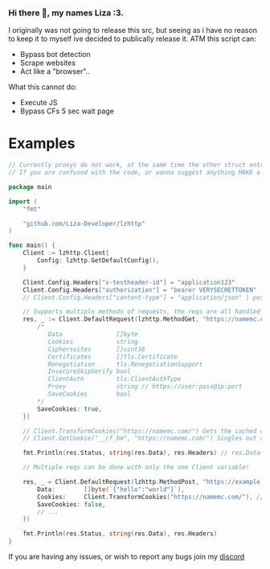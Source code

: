 ### Hi there 👋, my names Liza :3.
I originally was not going to release this src, but seeing as i have no reason to keep it to myself ive decided to publically release it.
ATM this script can:
- Bypass bot detection
- Scrape websites
- Act like a "browser"..

What this cannot do:
- Execute JS
- Bypass CFs 5 sec wait page

# Examples
```go
// Currently proxys do not work, at the same time the other struct entrys for the ReqConfig is experimental, i also am unsure if CONNECT works.
// If you are confused with the code, or wanna suggest anything MAKE a pull request or post a issue message.

package main

import (
	"fmt"

	"github.com/Liza-Developer/lzhttp"
)

func main() {
	Client := lzhttp.Client{
		Config: lzhttp.GetDefaultConfig(),
	}

	Client.Config.Headers["x-testheader-id"] = "application123"
	Client.Config.Headers["authorization"] = "bearer VERYSECRETTOKEN"
	// Client.Config.Headers["content-type"] = "application/json" | post req etc.

	// Supports multiple methods of requests, the reqs are all handled under one function.
	res, _ := Client.DefaultRequest(lzhttp.MethodGet, "https://namemc.com/", lzhttp.ReqConfig{ // "GET"
		/*
		   Data               []byte
		   Cookies            string
		   Ciphersuites       []uint16
		   Certificates       []tls.Certificate
		   Renegotiation      tls.RenegotiationSupport
		   InsecureSkipVerify bool
		   ClientAuth         tls.ClientAuthType
		   Proxy              string // https://user:pass@ip:port
		   SaveCookies        bool
		*/
		SaveCookies: true,
	})

	// Client.TransformCookies("https://namemc.com/") Gets the cached cookies from the previous request.
	// Client.GetCookie("__cf_bm", "https://namemc.com/") Singles out a cookie and returns only that value.

	fmt.Println(res.Status, string(res.Data), res.Headers) // res.Data = []byte

	// Multiple reqs can be done with only the one Client variable!

	res, _ = Client.DefaultRequest(lzhttp.MethodPost, "https://example.post/api/v2/test", lzhttp.ReqConfig{ // "POST"
		Data:        []byte(`{"hello":"world"}`),
		Cookies:     Client.TransformCookies("https://namemc.com/"), // Transform cookies gets all the cached cookies in the url and organizes them.
		SaveCookies: false,
		// ...
	})

	fmt.Println(res.Status, string(res.Data), res.Headers)
}
```

If you are having any issues, or wish to report any bugs join my [discord](https://discord.gg/a8EQ97ZfgK)
